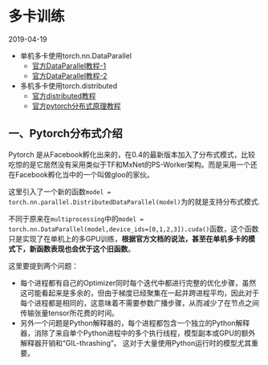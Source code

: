 # 多卡训练
2019-04-19   
* 单机多卡使用torch.nn.DataParallel   
    * [官方DataParallel教程-1](https://pytorch.org/tutorials/beginner/blitz/data_parallel_tutorial.html)   
    * [官方DataParallel教程-2](https://pytorch.org/tutorials/beginner/former_torchies/parallelism_tutorial.html)
* 多机多卡使用torch.distributed
    * [官方distributed教程](https://pytorch.org/docs/master/distributed.html)
    * [官方pytorch分布式原理教程](https://github.com/pytorch/tutorials/blob/master/intermediate_source/dist_tuto.rst)
## 一、Pytorch分布式介绍
Pytorch 是从Facebook孵化出来的，在0.4的最新版本加入了分布式模式，比较吃惊的是它居然没有采用类似于TF和MxNet的PS-Worker架构。而是采用一个还在Facebook孵化当中的一个叫做gloo的家伙。   

这里引入了一个新的函数`model = torch.nn.parallel.DistributedDataParallel(model)`为的就是支持分布式模式.   

不同于原来在`multiprocessing`中的`model = torch.nn.DataParallel(model,device_ids=[0,1,2,3]).cuda()`函数，这个函数只是实现了在单机上的多GPU训练，**根据官方文档的说法，甚至在单机多卡的模式下，新函数表现也会优于这个旧函数**。   
   
这里要提到两个问题：
* 每个进程都有自己的Optimizer同时每个迭代中都进行完整的优化步骤，虽然这可能看起来是多余的，但由于梯度已经聚集在一起并跨进程平均，因此对于每个进程都是相同的，这意味着不需要参数广播步骤，从而减少了在节点之间传输张量tensor所花费的时间。
* 另外一个问题是Python解释器的，每个进程都包含一个独立的Python解释器，消除了来自单个Python进程中的多个执行线程，模型副本或GPU的额外解释器开销和“GIL-thrashing”。 这对于大量使用Python运行时的模型尤其重要。
       

